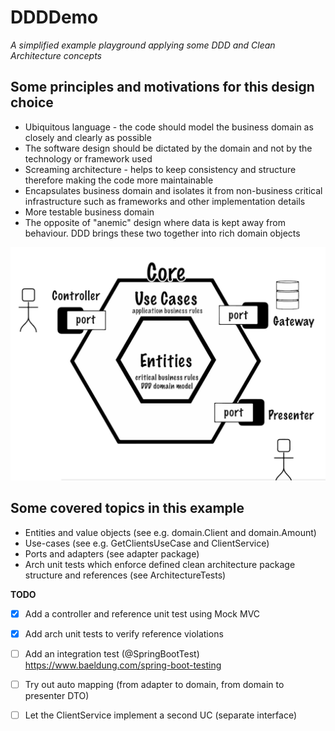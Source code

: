 # DDDDemo
*A simplified example playground applying some DDD and Clean Architecture concepts*

## Some principles and motivations for this design choice
- Ubiquitous language - the code should model the business domain as closely and clearly as possible
- The software design should be dictated by the domain and not by the technology or framework used
- Screaming architecture - helps to keep consistency and structure therefore making the code more maintainable
- Encapsulates business domain and isolates it from non-business critical infrastructure such as frameworks and other implementation details
- More testable business domain
- The opposite of "anemic" design where data is kept away from behaviour. DDD brings these two together into rich domain objects

![Clean Architecture](./docs/CleanArchitecture_Overview.png)

## Some covered topics in this example
- Entities and value objects (see e.g. domain.Client and domain.Amount)
- Use-cases (see e.g. GetClientsUseCase and ClientService)
- Ports and adapters (see adapter package)
- Arch unit tests which enforce defined clean architecture package structure and references (see ArchitectureTests)

**TODO**
- [x] Add a controller and reference unit test using Mock MVC
- [x] Add arch unit tests to verify reference violations
- [ ] Add an integration test (@SpringBootTest) https://www.baeldung.com/spring-boot-testing
- [ ] Try out auto mapping (from adapter to domain, from domain to presenter DTO)
- [ ] Let the ClientService implement a second UC (separate interface)

